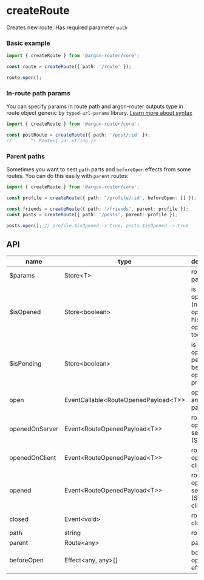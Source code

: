# createRoute

Creates new route. Has required parameter `path`

### Basic example

```ts
import { createRoute } from '@argon-router/core';

const route = createRoute({ path: '/route' });

route.open();
```

### In-route path params

You can specify params in route path and argon-router outputs type in route object generic by `typed-url-params` library. [Learn more about syntax](https://github.com/movpushmov/argon-router/tree/main/packages/argon-router-paths)

```ts
import { createRoute } from '@argon-router/core';

const postRoute = createRoute({ path: '/post/:id' });
//       ^- Route<{ id: string }>
```

### Parent paths

Sometimes you want to nest `path` parts and `beforeOpen` effects from some routes. You can do this easily with `parent` routes:

```ts
import { createRoute } from '@argon-router/core';

const profile = createRoute({ path: '/profile/:id', beforeOpen: [] });

const friends = createRoute({ path: '/friends', parent: profile });
const posts = createRoute({ path: '/posts', parent: profile });

posts.open(); // profile.$isOpened -> true, posts.$isOpened -> true
```

## API

| name           | type                                     | description                                                  |
| -------------- | ---------------------------------------- | ------------------------------------------------------------ |
| $params        | Store\<T\>                               | route path parameters                                        |
| $isOpened      | Store\<boolean\>                         | is route opened (note: route opened if his child opened too) |
| $isPending     | Store\<boolean\>                         | is route open pending (if before open in progress)           |
| open           | EventCallable\<RouteOpenedPayload\<T\>\> | open route and it's parents                                  |
| openedOnServer | Event\<RouteOpenedPayload\<T\>\>         | route opened on server (SSR)                                 |
| openedOnClient | Event\<RouteOpenedPayload\<T\>\>         | route opened on client                                       |
| opened         | Event\<RouteOpenedPayload\<T\>\>         | route opened on server (SSR) or client                       |
| closed         | Event\<void\>                            | route closed                                                 |
| path           | string                                   | route path                                                   |
| parent         | Route\<any\>                             | parent path                                                  |
| beforeOpen     | Effect\<any, any\>\[\]                   | before open effects                                          |
